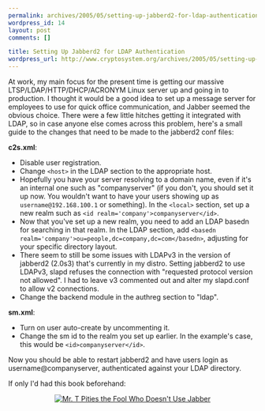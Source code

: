 ```yaml
--- 
permalink: archives/2005/05/setting-up-jabberd2-for-ldap-authentication
wordpress_id: 14
layout: post
comments: []

title: Setting Up Jabberd2 for LDAP Authentication
wordpress_url: http://www.cryptosystem.org/archives/2005/05/setting-up-jabberd2-for-ldap-authentication/
---
```

At work, my main focus for the present time is getting our massive LTSP/LDAP/HTTP/DHCP/ACRONYM Linux server up and going in to production. I thought it would be a good idea to set up a message server for employees to use for quick office communication, and Jabber seemed the obvious choice. There were a few little hitches getting it integrated with LDAP, so in case anyone else comes across this problem, here's a small guide to the changes that need to be made to the jabberd2 conf files:

**c2s.xml**:

*   Disable user registration.
*   Change `<host>` in the LDAP section to the appropriate host.
*   Hopefully you have your server resolving to a domain name, even if it's an internal one such as "companyserver" (if you don't, you should set it up now. You wouldn't want to have your users showing up as `username@192.168.100.1` or something). In the `<local>` section, set up a new realm such as `<id realm='company'>companyserver</id>`.
*   Now that you've set up a new realm, you need to add an LDAP basedn for searching in that realm. In the LDAP section, add `<basedn realm='company'>ou=people,dc=company,dc=com</basedn>`, adjusting for your specific directory layout.
*   There seem to still be some issues with LDAPv3 in the version of jabberd2 (2.0s3) that's currently in my distro. Setting jabberd2 to use LDAPv3, slapd refuses the connection with "requested protocol version not allowed". I had to leave v3 commented out and alter my slapd.conf to allow v2 connections.
*   Change the backend module in the authreg section to "ldap".

**sm.xml**:

*   Turn on user auto-create by uncommenting it.
*   Change the sm id to the realm you set up earlier. In the example's case, this would be `<id>companyserver</id>`.

Now you should be able to restart jabberd2 and have users login as username@companyserver, authenticated against your LDAP directory.</local></host>

If only I'd had this book beforehand:

<p align="center"><a href="http://www.cryptosystem.org/images/tjabber3vq.jpg"><img src="http://www.cryptosystem.org/images/tjabber3vqt.jpg" alt="Mr. T Pities the Fool Who Doesn't Use Jabber" /></a></p>
